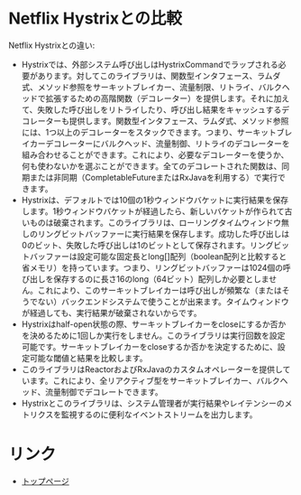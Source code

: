 Netflix Hystrixとの比較
======================

Netflix Hystrixとの違い:

- Hystrixでは、外部システム呼び出しはHystrixCommandでラップされる必要があります。対してこのライブラリは、関数型インタフェース、ラムダ式、メソッド参照をサーキットブレイカー、流量制限、リトライ、バルクヘッドで拡張するための高階関数（デコレーター）を提供します。それに加えて、失敗した呼び出しをリトライしたり、呼び出し結果をキャッシュするデコレーターも提供します。関数型インタフェース、ラムダ式、メソッド参照には、1つ以上のデコレーターをスタックできます。つまり、サーキットブレイカーデコレーターにバルクヘッド、流量制御、リトライのデコレーターを組み合わせることができます。これにより、必要なデコレーターを使うか、何も使わないかを選ぶことができます。全てのデコレートされた関数は、同期または非同期（CompletableFutureまたはRxJavaを利用する）で実行できます。
- Hystrixは、デフォルトでは10個の1秒ウィンドウバケットに実行結果を保存します。1秒ウィンドウバケットが経過したら、新しいバケットが作られて古いものは破棄されます。このライブラリは、ローリングタイムウィンドウ無しのリングビットバッファーに実行結果を保存します。成功した呼び出しは0のビット、失敗した呼び出しは1のビットとして保存されます。リングビットバッファーは設定可能な固定長とlong[]配列（boolean配列と比較すると省メモリ）を持っています。つまり、リングビットバッファーは1024個の呼び出しを保存するのに長さ16のlong（64ビット）配列しか必要としません。これにより、このサーキットブレイカーは呼び出しが頻繁な（またはそうでない）バックエンドシステムで使うことが出来ます。タイムウィンドウが経過しても、実行結果が破棄されないからです。
- Hystrixはhalf-open状態の際、サーキットブレイカーをcloseにするか否かを決めるために1回しか実行をしません。このライブラリは実行回数を設定可能です。サーキットブレイカーをcloseするか否かを決定するために、設定可能な閾値と結果を比較します。
- このライブラリはReactorおよびRxJavaのカスタムオペレーターを提供しています。これにより、全リアクティブ型をサーキットブレイカー、バルクヘッド、流量制御でデコレートできます。
- Hystrixとこのライブラリは、システム管理者が実行結果やレイテンシーのメトリクスを監視するのに便利なイベントストリームを出力します。

# リンク
- [トップページ](../index.md)
